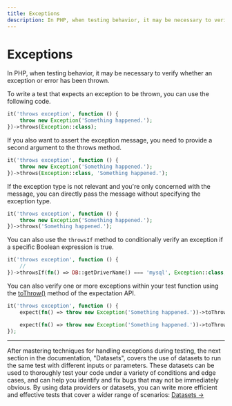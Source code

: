 ```yaml
---
title: Exceptions
description: In PHP, when testing behavior, it may be necessary to verify whether an exception or error has been thrown.
---
```


# Exceptions

In PHP, when testing behavior, it may be necessary to verify whether an exception or error has been thrown.

To write a test that expects an exception to be thrown, you can use the following code.

```php
it('throws exception', function () {
    throw new Exception('Something happened.');
})->throws(Exception::class);
```

If you also want to assert the exception message, you need to provide a second argument to the throws method.

```php
it('throws exception', function () {
    throw new Exception('Something happened.');
})->throws(Exception::class, 'Something happened.');
```

If the exception type is not relevant and you're only concerned with the message, you can directly pass the message without specifying the exception type.

```php
it('throws exception', function () {
    throw new Exception('Something happened.');
})->throws('Something happened.');
```

You can also use the `throwsIf` method to conditionally verify an exception if a specific Boolean expression is true.
```php
it('throws exception', function () {
    //
})->throwsIf(fn() => DB::getDriverName() === 'mysql', Exception::class, 'MySQL is not supported.');
```

You can also verify one or more exceptions within your test function using the [toThrow()](/docs/expectations#expect-toThrow) method of the expectation API.

```php
it('throws exception', function () {
    expect(fn() => throw new Exception('Something happened.'))->toThrow(Exception::class);

    expect(fn() => throw new Exception('Something happened.'))->toThrow(Exception::class);
});
```

---

After mastering techniques for handling exceptions during testing, the next section in the documentation, "Datasets", covers the use of datasets to run the same test with different inputs or parameters. These datasets can be used to thoroughly test your code under a variety of conditions and edge cases, and can help you identify and fix bugs that may not be immediately obvious. By using data providers or datasets, you can write more efficient and effective tests that cover a wider range of scenarios: [Datasets →](/docs/datasets)
